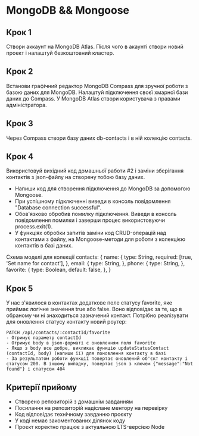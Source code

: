 # MongoDB && Mongoose

## Крок 1

Створи аккаунт на MongoDB Atlas. Після чого в акаунті створи новий проект і налаштуй безкоштовний кластер.

## Крок 2

Встанови графічний редактор MongoDB Compass для зручної роботи з базою даних для MongoDB. Налаштуй підключення своєї хмарної бази даних до Compass. У MongoDB Atlas створи користувача з правами адміністратора.

## Крок 3

Через Compass створи базу даних db-contacts і в ній колекцію contacts.

## Крок 4

Використовуй вихідний код домашньої работи #2 і заміни зберігання контактів з json-файлу на створену тобою базу даних.

- Напиши код для створення підключення до MongoDB за допомогою Mongoose.
- При успішному підключенні виведи в консоль повідомлення "Database connection successful".
- Обов'язково обробив помилку підключення. Виведи в консоль повідомлення помилки і заверши процес використовуючи process.exit(1).
- У функціях обробки запитів заміни код CRUD-операцій над контактами з файлу, на Mongoose-методи для роботи з колекцією контактів в базі даних.

Схема моделі для колекції contacts:
{
name: {
type: String,
required: [true, 'Set name for contact'],
},
email: {
type: String,
},
phone: {
type: String,
},
favorite: {
type: Boolean,
default: false,
},
}

## Крок 5

У нас з'явилося в контактах додаткове поле статусу favorite, яке приймає логічне значення true або false. Воно відповідає за те, що в обраному чи ні знаходиться зазначений контакт. Потрібно реалізувати для оновлення статусу контакту новий роутер:

    PATCH /api/contacts/:contactId/favorite
    - Отримує параметр contactId
    - Отримує body в json-форматі c оновленням поля favorite
    - Якщо з body все добре, викликає функцію updateStatusContact (contactId, body) (напиши її) для поновлення контакту в базі
    - За результатом роботи функції повертає оновлений об'єкт контакту і статусом 200. В іншому випадку, повертає json з ключем {"message":"Not found"} і статусом 404

## Критерії прийому

- Створено репозиторій з домашнім завданням
- Посилання на репозиторій надіслане ментору на перевірку
- Код відповідає технічному завданню проєкту
- У коді немає закоментованих ділянок коду
- Проєкт коректно працює з актуальною LTS-версією Node
